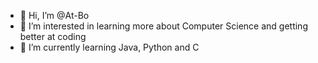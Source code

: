 - 👋 Hi, I’m @At-Bo
- 👀 I’m interested in learning more about Computer Science and getting better at coding
- 🌱 I’m currently learning Java, Python and C

<!---
At-Bo/At-Bo is a ✨ special ✨ repository because its `README.md` (this file) appears on your GitHub profile.
You can click the Preview link to take a look at your changes.
--->
